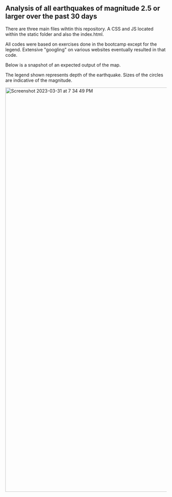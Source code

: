 ## Analysis of all earthquakes of magnitude 2.5 or larger over the past 30 days

There are three main files wihtin this repository.  A CSS and JS located within the static folder and also the index.html.

All codes were based on exercises done in the bootcamp except for the legend.  Extensive "googling" on various websites eventually resulted in that code.


Below is a snapshot of an expected output of the map.  

The legend shown represents depth of the earthquake.  Sizes of the circles are indicative of the magnitude.



<img width="1264" alt="Screenshot 2023-03-31 at 7 34 49 PM" src="https://user-images.githubusercontent.com/115322974/229261955-cf7d13d5-62ec-4f64-938a-89d4e58e762a.png">
